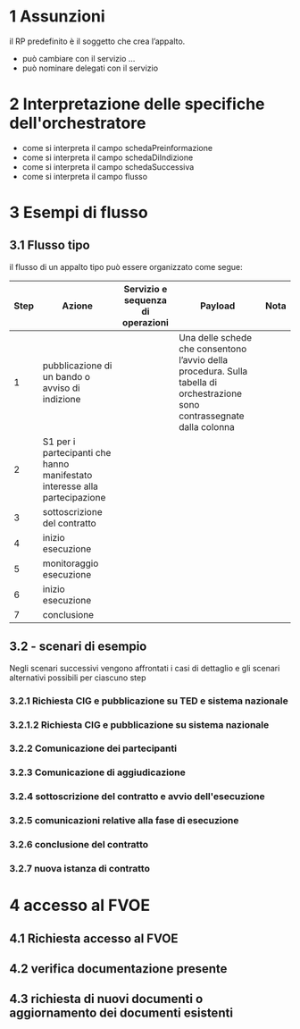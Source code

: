 # 1 Assunzioni

il RP predefinito è il soggetto che crea l’appalto.
- può cambiare con il servizio …
- può nominare delegati con il servizio

# 2 Interpretazione delle specifiche dell'orchestratore
- come si interpreta il campo schedaPreinformazione
- come si interpreta il campo schedaDiIndizione
- come si interpreta il campo schedaSuccessiva
- come si interpreta il campo flusso

# 3 Esempi di flusso
## 3.1 Flusso tipo
il flusso di un appalto tipo può essere organizzato come segue:

| Step | Azione | Servizio e sequenza di operazioni | Payload | Nota |
| ------------- | ------------- | ------------- | ------------- | ------------- |
| 1 | pubblicazione di un bando o avviso di indizione| | Una delle schede che consentono l’avvio della procedura. Sulla tabella di orchestrazione sono contrassegnate dalla colonna||
| 2 | S1 per i partecipanti che hanno manifestato interesse alla partecipazione |||
| 3 |  sottoscrizione del contratto | | | |
| 4 |  inizio esecuzione | | | |
| 5 | monitoraggio esecuzione | | | |
| 6 | inizio esecuzione | | | |
| 7 | conclusione | | | |

## 3.2 - scenari di esempio
Negli scenari successivi vengono affrontati i casi di dettaglio e gli scenari alternativi possibili per ciascuno step

### 3.2.1 Richiesta CIG e pubblicazione su TED e sistema nazionale

### 3.2.1.2 Richiesta CIG e pubblicazione su sistema nazionale

### 3.2.2 Comunicazione dei partecipanti

### 3.2.3 Comunicazione di aggiudicazione

### 3.2.4 sottoscrizione del contratto e avvio dell'esecuzione

### 3.2.5 comunicazioni relative alla fase di esecuzione

### 3.2.6 conclusione del contratto

### 3.2.7 nuova istanza di contratto



# 4 accesso al FVOE
## 4.1 Richiesta accesso al FVOE

## 4.2 verifica documentazione presente

## 4.3 richiesta di nuovi documenti o aggiornamento dei documenti esistenti

